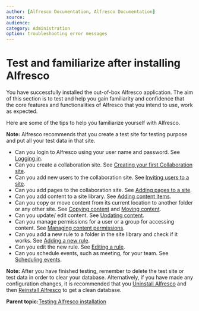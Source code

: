 ```yaml
---
author: [Alfresco Documentation, Alfresco Documentation]
source: 
audience: 
category: Administration
option: troubleshooting error messages
---
```


# Test and familiarize after installing Alfresco

You have successfully installed the out-of-box Alfresco application. The aim of this section is to test and help you gain familiarity and confidence that the core features and functionalities of Alfresco that you intend to use, work as expected.

Here are some of the tips to help you familiarize yourself with Alfresco.

**Note:** Alfresco recommends that you create a test site for testing purpose and put all your test data in that site.

-   Can you login to Alfresco using your user name and password. See [Logging in](../tasks/gs-login.md).
-   Can you create a collaboration site. See [Creating your first Collaboration site](../tasks/gs-site-create.md).
-   Can you add new users to the collaboration site. See [Inviting users to a site](../tasks/members-invite.md).
-   Can you add pages to the collaboration site. See [Adding pages to a site](../tasks/gs-customize-site.md).
-   Can you add content to a site library. See [Adding content items](../tasks/gs-content-add.md).
-   Can you copy or move content from its current location to another folder or any other site. See [Copying content](../tasks/library-item-copy.md) and [Moving content](../tasks/library-item-move.md).
-   Can you update/ edit content. See [Updating content](../tasks/library-item-upload.md).
-   Can you manage permissions for a user or a group for accessing content. See [Managing content permissions](../tasks/library-item-permissions.md).
-   Can you add a new rule to a folder in the site library and check if it works. See [Adding a new rule](../tasks/library-folder-rules-new.md).
-   Can you edit the new rule. See [Editing a rule](../tasks/library-folder-rules-edit.md).
-   Can you schedule events, such as meeting, for your team. See [Scheduling events](../tasks/gs-webinar-schedule.md).

**Note:** After you have finished testing, remember to delete the test site or test data in order to clear your database. Alternatively, if you have made any configuration changes, it is recommended that you [Uninstall Alfresco](../tasks/uninstall-alfresco.md) and then [Reinstall Alfresco](installs-eval-intro.md) to get a clean database.

**Parent topic:**[Testing Alfresco installation](../concepts/testing-alfresco.md)

